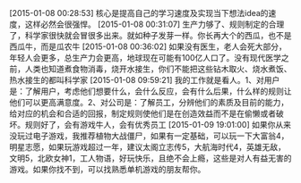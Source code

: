 [2015-01-08 00:28:53] 核心是提高自己的学习速度及实现当下想法idea的速度，这样必然会很强悍。
[2015-01-08 00:31:07] 生产力够了、规则制定的合理了，科学家很快就会冒很多出来。就如种子发芽一样。你长再大个的西瓜，也不是西瓜牛，而是瓜农牛
[2015-01-08 00:36:02] 如果没有医生，老人会死大部分，年轻人会更多，总生产力会更高，地球现在可能有100亿人口了。没有现代医学之前，人类也知道煮食物消毒，烧开水接生，你们不能把这些钻木取火、烧水煮饭、热水接生的都叫科学家
[2015-01-08 09:59:21] 我的工作就是看人。1、对用户是：了解用户，考虑他们想要什么，会什么反应，会有什么后果，什么样的规则让他们可以更高满意度。2、对公司是：了解员工，分辨他们的素质及目前的能力，给对应的机会和合适的回报，制定规则使他们是在创造效益而不是在偷懒或者破坏。规则好了，会有游戏牛人，会有优秀员工
[2015-01-09 19:01:00] 如果你从来没玩过电子游戏，我推荐植物大战僵尸，如果有一定基础，可以玩一下大富翁4，明星志愿，如果玩游戏超过一年，建议太阁立志传5，大航海时代4，英雄无敌，文明5，北欧女神1，工人物语，好玩快乐，且绝不会上瘾，这些是对人有益无害的游戏。如果你找不到，可以找熟悉单机游戏的朋友帮你。

